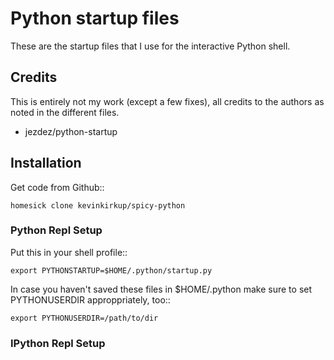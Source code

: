 Python startup files
====================

These are the startup files that I use for the interactive Python shell.

Credits
-------

This is entirely not my work (except a few fixes), all credits to the authors
as noted in the different files.

* jezdez/python-startup

Installation
------------

Get code from Github::

    homesick clone kevinkirkup/spicy-python


### Python Repl Setup

Put this in your shell profile::

    export PYTHONSTARTUP=$HOME/.python/startup.py

In case you haven't saved these files in $HOME/.python make sure to set
PYTHONUSERDIR approppriately, too::

    export PYTHONUSERDIR=/path/to/dir

### IPython Repl Setup

